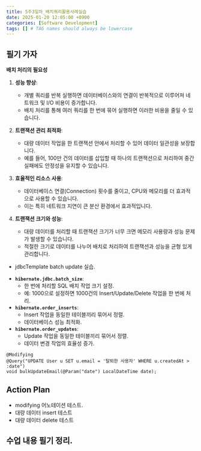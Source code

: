 ```yaml
---
title: 5주3일차_배치쿼리활용사례실습
date: 2025-01-20 12:05:00 +0900
categories: [Software Development]
tags: [] # TAG names should always be lowercase
---
```


## 필기 가자

**배치 처리의 필요성**

1. **성능 향상**:
    - 개별 쿼리를 반복 실행하면 데이터베이스와의 연결이 반복적으로 이루어져 네트워크 및 I/O 비용이 증가합니다.
    - 배치 처리를 통해 여러 쿼리를 한 번에 묶어 실행하면 이러한 비용을 줄일 수 있습니다.
2. **트랜잭션 관리 최적화**:
    - 대량 데이터 작업을 한 트랜잭션 안에서 처리할 수 있어 데이터 일관성을 보장합니다.
    - 예를 들어, 100만 건의 데이터를 삽입할 때 하나의 트랜잭션으로 처리하여 중간 실패에도 안정성을 유지할 수 있습니다.
3. **효율적인 리소스 사용**:
    - 데이터베이스 연결(Connection) 횟수를 줄이고, CPU와 메모리를 더 효과적으로 사용할 수 있습니다.
    - 이는 특히 네트워크 지연이 큰 분산 환경에서 효과적입니다.

3. **트랜잭션 크기와 성능**:
    - 대량 데이터를 처리할 때 트랜잭션 크기가 너무 크면 메모리 사용량과 성능 문제가 발생할 수 있습니다.
    - 적절한 크기로 데이터를 나누어 배치로 처리하여 트랜잭션과 성능을 균형 있게 관리합니다.

* jdbcTemplate batch update 실습.

- **`hibernate.jdbc.batch_size`**:
    - 한 번에 처리할 SQL 배치 작업 크기 설정.
    - 예: 1000으로 설정하면 1000건의 Insert/Update/Delete 작업을 한 번에 처리.
- **`hibernate.order_inserts`**:
    - Insert 작업을 동일한 테이블끼리 묶어서 정렬.
    - 데이터베이스 성능 최적화.
- **`hibernate.order_updates`**:
    - Update 작업을 동일한 테이블끼리 묶어서 정렬.
    - 데이터 변경 작업의 효율성 증가.

```
@Modifying
@Query("UPDATE User u SET u.email = '탈퇴한 사용자' WHERE u.createdAt > :date")
void bulkUpdateEmail(@Param("date") LocalDateTime date);
```


## Action Plan
- modifying 어노테이션 테스트.
- 대량 데이터 insert 테스트
- 대량 데이터 delete 테스트

## 수업 내용 필기 정리.

